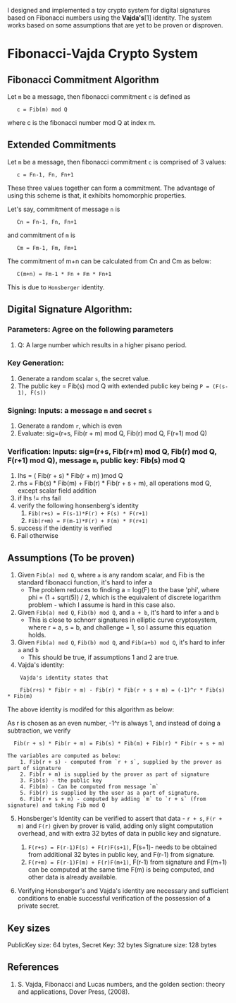 I designed and implemented a toy crypto system for digital signatures based on Fibonacci numbers using the **Vajda's**[1]  identity. The system works based on some assumptions that are yet to be proven or disproven.

# Fibonacci-Vajda Crypto System

## Fibonacci Commitment Algorithm

Let `m` be a message, then fibonacci commitment `c` is defined as

```
   c = Fib(m) mod Q
```

where c is the fibonacci number mod Q at index m.

## Extended Commitments

Let `m` be a message, then fibonacci commitment `c` is comprised of 3 values:

```
   c = Fn-1, Fn, Fn+1
```

These three values together can form a commitment. The advantage of using this scheme is that, it exhibits homomorphic properties.

Let's say, commitment of message `n` is

```
   Cn = Fn-1, Fn, Fn+1
```

and commitment of `m` is

```
   Cm = Fm-1, Fm, Fm+1
```

The commitment of m+n can be calculated from Cn and Cm as below:

```
   C(m+n) = Fm-1 * Fn + Fm * Fn+1
```

This is due to `Honsberger` identity.

## Digital Signature Algorithm:
 
### Parameters: Agree on the following parameters

1. Q: A large number which results in a higher pisano period.
 
### Key Generation: 

1. Generate a random scalar `s`, the secret value.
2. The public key = Fib(s) mod Q with extended public key being
      `P = (F(s-1), F(s))`
 
### Signing: Inputs: a message `m` and secret `s`

1. Generate a random `r`, which is even
2. Evaluate: sig=(r+s, Fib(r + m) mod Q, Fib(r) mod Q, F(r+1) mod Q)
 
### Verification: Inputs: sig=(r+s, Fib(r+m) mod Q, Fib(r) mod Q,  F(r+1) mod Q), message `m`, public key: Fib(s) mod Q

1. lhs = ( Fib(r + s) * Fib(r + m) )mod Q
2. rhs = Fib(s)  * Fib(m) + Fib(r) * Fib(r + s + m), all operations mod Q, except scalar field addition
3. if lhs != rhs fail
4. verify the following honsenberg's identity
     1. `Fib(r+s) = F(s-1)*F(r) + F(s) * F(r+1)`
     2. `Fib(r+m) = F(m-1)*F(r) + F(m) * F(r+1)`
5. success if the identity is verified
6. Fail otherwise

## Assumptions (To be proven)
 
1. Given `Fib(a) mod Q`, where `a` is any random scalar, and Fib is the standard fibonacci function, it's hard to infer a
      - The problem reduces to finding a = log(F) to the base 'phi', where phi = (1 + sqrt(5)) / 2, which is the equivalent of discrete logarithm problem - which I assume is hard in this case also.
2. Given `Fib(a) mod Q`, `Fib(b) mod Q`, and `a + b`, it's hard to infer `a` and `b`
      - This is close to schnorr signatures in elliptic curve cryptosystem, where r = a, s = b, and challenge = 1, so I assume this equation holds.
3. Given `Fib(a) mod Q`, `Fib(b) mod Q`, and `Fib(a+b) mod Q`, it's hard to infer `a` and `b`
      - This should be true, if assumptions 1 and 2 are true.
4. Vajda's identity:
```
    Vajda's identity states that

    Fib(r+s) * Fib(r + m) - Fib(r) * Fib(r + s + m) = (-1)^r * Fib(s) * Fib(m)
```

The above identity is modifed for this algorithm as below:

As r is chosen as an even number, -1^r is always 1, and instead of doing a subtraction, we verify

```
  Fib(r + s) * Fib(r + m) = Fib(s) * Fib(m) + Fib(r) * Fib(r + s + m)
```

    The variables are computed as below: 
        1. Fib(r + s) - computed from `r + s`, supplied by the prover as part of signature
        2. Fib(r + m) is supplied by the prover as part of signature
        3. Fib(s) - the public key
        4. Fib(m) - Can be computed from message `m`
        5. Fib(r) is supplied by the user as a part of signature.
        6. Fib(r + s + m) - computed by adding `m` to `r + s` (from signature) and taking Fib mod Q

5. Honsberger's Identity can be verified to assert that data - `r + s`, `F(r + m)` and `F(r)` given by prover is valid, adding only slight computation overhead, and with extra 32 bytes of data in public key and signature.
    1. `F(r+s) = F(r-1)F(s) + F(r)F(s+1)`, F(s+1)- needs to be obtained from additional 32 bytes in public key, and F(r-1) from signature.
    2. `F(r+m) = F(r-1)F(m) + F(r)F(m+1)`, F(r-1) from signature and F(m+1) can be computed at the same time F(m) is being computed, and other data is already available.

6. Verifying Honsberger's and Vajda's identity are necessary and sufficient conditions to enable successful verification of the possession of a private secret.

## Key sizes

PublicKey size: 64 bytes, Secret Key: 32 bytes
Signature size: 128 bytes

## References

1. S. Vajda, Fibonacci and Lucas numbers, and the golden section: theory and applications, Dover Press, (2008).

